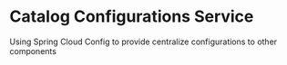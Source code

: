 # Catalog Configurations Service

Using Spring Cloud Config to provide centralize configurations to other components
